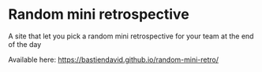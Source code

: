 # Random mini retrospective

A site that let you pick a random mini retrospective for your team at the end of the day

Available here: https://bastiendavid.github.io/random-mini-retro/